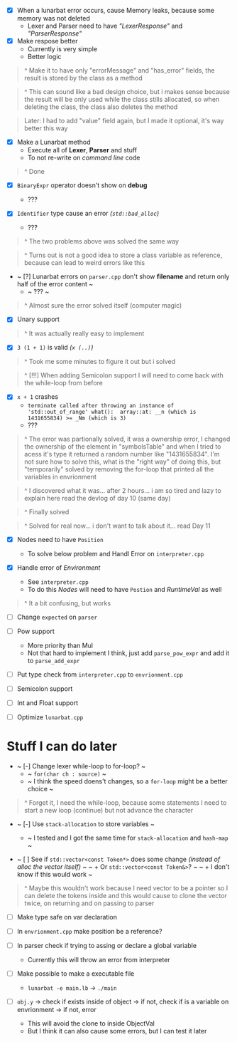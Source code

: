 - [X] When a lunarbat error occurs, cause Memory leaks, because some memory was not deleted
	+ Lexer and Parser need to have *"LexerResponse"* and *"ParserResponse"*
- [X] Make respose better
	+ Currently is very simple
	+ Better logic
> ^ Make it to have only "errorMessage" and "has_error" fields,
 the result is stored by the class as a method

> ^ This can sound like a bad design choice, but i makes sense because the result will
 be only used while the class stills allocated, so when deleting the class, the class
 also deletes the method

> Later: I had to add "value" field again, but I made it optional, it's way better this way


- [X] Make a Lunarbat method
	+ Execute all of **Lexer**, **Parser** and stuff
	+ To not re-write on *command line* code
> ^ Done


- [X] `BinaryExpr` operator doesn't show on **debug**
	+ ???

- [X] `Identifier` type cause an error *(`std::bad_alloc`)*
	+ ???
> ^ The two problems above was solved the same way

> ^ Turns out is not a good idea to store a class variable as reference, because can
 lead to weird errors like this



- ~ [?] Lunarbat errors on `parser.cpp` don't show **filename** and return only half of the error content ~
	+ ~ ??? ~
> ^ Almost sure the error solved itself (computer magic)


- [X] Unary support
> ^ It was actually really easy to implement

- [X] `3 (1 + 1)` is valid *(`x (..)`)*
> ^ Took me some minutes to figure it out but i solved

> ^ [!!!] When adding Semicolon support I will need to come back with the while-loop from before

- [X] `x + 1` crashes
	+ `terminate called after throwing an instance of 'std::out_of_range' what():  array::at: __n (which is 1431655834) >= _Nm (which is 3)`
	+ ???
> ^ The error was partionally solved, it was a ownership error, I changed the ownership of the element in "symbolsTable" and when I tried to
> acess it's type it returned a random number like "1431655834". I'm not sure how to solve this, what is the "right way" of doing this, but
> "temporarily" solved by removing the for-loop that printed all the variables in envrionment

> ^ I discovered what it was... after 2 hours... i am so tired and lazy to explain here
> read the devlog of day 10 (same day)

> ^ Finally solved

> ^ Solved for real now... i don't want to talk about it... read Day 11


- [X] Nodes need to have `Position`
	+ To solve below problem and Handl Error on `interpreter.cpp`

- [X] Handle error of *Environment*
	+ See `interpreter.cpp`
	+ To do this *Nodes* will need to have `Postion` and *RuntimeVal* as well
> ^ It a bit confusing, but works


- [ ] Change `expected` on `parser`

- [ ] Pow support
	+ More priority than Mul
	+ Not that hard to implement I think, just add `parse_pow_expr` and add it to `parse_add_expr`

- [ ] Put type check from `interpreter.cpp` to `envrionment.cpp`

- [ ] Semicolon support

- [ ] Int and Float support

- [ ] Optimize `lunarbat.cpp`


# Stuff I can do later
- ~ [-] Change lexer while-loop to for-loop? ~
	+ ~ `for(char ch : source)` ~
	+ ~ I think the speed doens't changes, so a `for-loop` might be a better choice ~
> ^ Forget it, I need the while-loop, because some statements I need to start a new loop (continue) but not advance the character

- ~ [-] Use `stack-allocation` to store variables ~
	+ ~ I tested and I got the same time for `stack-allocation` and `hash-map` ~

- ~ [ ] See if `std::vector<const Token*>` does some change *(instead of alloc the vector itself)* ~
	~ + Or `std::vector<const Token&>`? ~
	~ + I don't know if this would work ~
> ^ Maybe this wouldn't work because I need vector to be a pointer so I can delete the tokens inside
> and this would cause to clone the vector twice, on returning and on passing to parser

- [ ] Make type safe on var declaration

- [ ] In `envrionment.cpp` make position be a reference?

- [ ] In parser check if trying to assing or declare a global variable
	+ Currently this will throw an error from interpreter

- [ ] Make possible to make a executable file
	+ `lunarbat -e main.lb` -> `./main`

- [ ] `obj.y` -> check if exists inside of object -> if not, check if is a variable on envrionment -> if not, error
	+ This will avoid the clone to inside ObjectVal
	+ But I think it can also cause some errors, but I can test it later